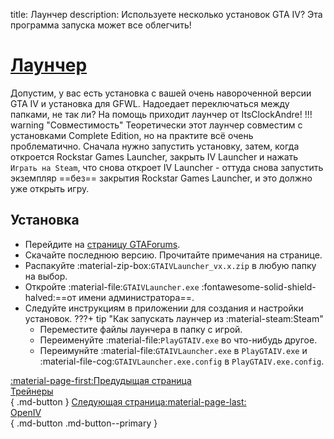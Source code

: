 title: Лаунчер
description: Используете несколько установок GTA IV? Эта программа запуска может все облегчить!

# [Лаунчер](https://gtaforums.com/topic/978788-gta-iv-launcher/)
Допустим, у вас есть установка с вашей очень навороченной версии GTA IV и установка для GFWL. Надоедает переключаться между папками, не так ли? На помощь приходит лаунчер от ItsClockAndre!
!!! warning "Совместимость"
    Теоретически этот лаунчер совместим с установками Complete Edition, но на практите всё очень проблематично. Сначала нужно запустить установку, затем, когда откроется Rockstar Games Launcher, закрыть IV Launcher и нажать `Играть на Steam`, что снова откроет IV Launcher - оттуда снова запустить экземпляр ==без== закрытия Rockstar Games Launcher, и это должно уже открыть игру.

## Установка
* Перейдите на [страницу GTAForums](https://gtaforums.com/topic/978788-gta-iv-launcher/).
* Скачайте последнюю версию. Прочитайте примечания на странице.
* Распакуйте :material-zip-box:`GTAIVLauncher_vx.x.zip` в любую папку на выбор.
* Откройте :material-file:`GTAIVLauncher.exe` :fontawesome-solid-shield-halved:==от имени администратора==.
* Следуйте инструкциям в приложении для создания и настройки установок.
???+ tip "Как запускать лаунчер из :material-steam:Steam"
    * Переместите файлы лаунчера в папку с игрой.
    * Переименуйте :material-file:`PlayGTAIV.exe` во что-нибудь другое.
    * Переимунйте :material-file:`GTAIVLauncher.exe` в `PlayGTAIV.exe` и :material-file-cog:`GTAIVLauncher.exe.config` в `PlayGTAIV.exe.config`.

[:material-page-first:Предудыщая страница <br>Трейнеры</br>](trainers.md){ .md-button } [Следующая страница:material-page-last: <br>OpenIV</br>](openiv.md){ .md-button .md-button--primary }